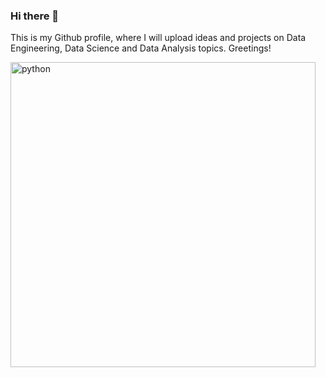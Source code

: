 ### Hi there 👋

This is my Github profile, where I will upload ideas and projects on Data Engineering, Data Science and Data Analysis topics. Greetings!

<img width="488" alt="python" src="https://github.com/Cris-Neumann/Cris-Neumann/assets/99703152/0f8fa53a-6052-4f27-a135-6b5a3cf26333">

<!--
**Cris-Neumann/Cris-Neumann** is a ✨ _special_ ✨ repository because its `README.md` (this file) appears on your GitHub profile.

Here are some ideas to get you started:

- 🔭 I’m currently working on ...
- 🌱 I’m currently learning ...
- 👯 I’m looking to collaborate on ...
- 🤔 I’m looking for help with ...
- 💬 Ask me about ...
- 📫 How to reach me: ...
- 😄 Pronouns: ...
- ⚡ Fun fact: ...
-->
